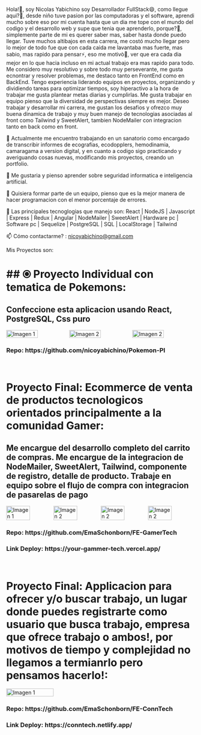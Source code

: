 
Hola!👋, soy Nicolas Yabichino soy Desarrollador FullStack😄, como llegue aqui?🤔, desde niño tuve pasion por las computadoras y el software,
aprendi mucho sobre eso por mi cuenta hasta que un dia me tope con el mundo del codigo y el desarrollo web y supe que tenia que 
aprenderlo, porque?🤔, simplemente parte de mi es querer saber mas, saber hasta donde puedo llegar. Tuve muchos altibajos en esta carrera,
me costó mucho llegar pero lo mejor de todo fue que con cada caida me lavantaba mas fuerte, mas sabio, mas rapido para pensar⚡, eso me
motivò🌱, ver que era cada dia mejor en lo que hacia incluso en mi actual trabajo era mas rapido para todo. Me considero muy resolutivo y
sobre todo muy perseverante, me gusta ecnontrar y resolver problemas, me destaco tanto en FrontEnd como en BackEnd. Tengo experiencia
liderando equipos en proyectos, organizando y dividiendo tareas para optimizar tiempos, soy hiperactivo a la hora de trabajar me gusta
plantear metas diarias y cumplirlas. Me gusta trabajar en equipo pienso que la diversidad de perspectivas siempre es mejor. 
Deseo trabajar y desarrollar mi carrera, me gustan los desafios y ofrezco muy buena dinamica de trabajo y muy buen manejo de tecnologias
asociadas al front como Tailwind y SweetAlert, tambien NodeMailer con integracion tanto en back como en front.

🔭 Actualmente me encuentro trabajando en un sanatorio como encargado de transcribir informes de ecografias, ecodopplers, hemodinamia, camaragama a version digital, y en cuanto a codigo sigo practicando y averiguando cosas nuevas, modificando mis proyectos, creando un portfolio.

🌱 Me gustaria y pienso aprender sobre seguridad informatica e inteligencia artificial.

👯 Quisiera formar parte de un equipo, pienso que es la mejor manera de hacer programacion con el menor porcentaje de errores.

💬 Las principales tecnoglogias que manejo son: 
React | NodeJS | Javascript | Express | Redux | Angular | NodeMailer | SweetAlert | Hardware pc | Software pc | Sequelize | PostgreSQL | SQL | LocalStorage | Tailwind 

📫 Cómo contactarme? : nicoyabichino@gmail.com


Mis Proyectos son:

<div>
  <h1>## ⦿ Proyecto Individual con tematica de Pokemons:</h1>
  <h2>Confeccione esta aplicacion usando React, PostgreSQL, Css puro</h2>
  <div style="display: flex;">
  <img src="https://github.com/nicoyabichino/nicoyabichino/assets/89562667/9c1160bc-b8ef-42ce-a5f4-633be2438bad" alt="Imagen 1" style="width: 50%;" />
  <img src="https://github.com/nicoyabichino/nicoyabichino/assets/89562667/2422eeda-283b-4f29-ba92-c26a0980e227" alt="Imagen 2" style="width: 50%;" />
  <img src="https://github.com/nicoyabichino/nicoyabichino/assets/89562667/a83064ee-ef8b-4afa-b135-1fe295f3fac9" alt="Imagen 2" style="width: 50%;" />
</div>
  <h3>Repo:  https://github.com/nicoyabichino/Pokemon-PI</h3>
</div>
<br />
<div>
  <h1>Proyecto Final: Ecommerce de venta de productos tecnologicos orientados principalmente a la comunidad Gamer:</h1>
  <h2>Me encargue del desarrollo completo del carrito de compras.
Me encargue de la integracion de NodeMailer, SweetAlert, Tailwind, componente de registro, detalle de producto.
Trabaje en equipo sobre el flujo de compra con integracion de pasarelas de pago</h2>
  <div style="display: flex;">
  <img src="https://github.com/nicoyabichino/nicoyabichino/assets/89562667/baec83fa-675d-4fe6-aa73-116da245daeb" alt="Imagen 1" style="width: 50%;" />
  <img src="https://github.com/nicoyabichino/nicoyabichino/assets/89562667/1cccccfd-a4fb-4e23-8cfc-25ddbabc823f" alt="Imagen 2" style="width: 50%;" />
  <img src="https://github.com/nicoyabichino/nicoyabichino/assets/89562667/d7ad2d52-c50e-4e0e-b19a-c778bd2f50ba" alt="Imagen 2" style="width: 50%;" />
  <img src="https://github.com/nicoyabichino/nicoyabichino/assets/89562667/6e2a6539-ab17-4935-8148-96549b467532" alt="Imagen 2" style="width: 50%;" />
</div>
  <h3>Repo:  https://github.com/EmaSchonborn/FE-GamerTech</h3>
  <h3>Link Deploy:  https://your-gammer-tech.vercel.app/</h3>
</div>
<br />
<div>
  <h1>Proyecto Final: Applicacion para ofrecer y/o buscar trabajo, un lugar donde puedes registrarte como usuario que busca trabajo, empresa que ofrece trabajo o ambos!, por motivos de tiempo y complejidad no llegamos a termianrlo pero pensamos hacerlo!:</h1>
  <div style="display: flex;">
  <img src="https://github.com/nicoyabichino/nicoyabichino/assets/89562667/c9157182-dc3a-4c85-8fc0-ba9332ba6ef8" alt="Imagen 1" style="width: 50%;" />
</div>
  <h3>Repo:  https://github.com/EmaSchonborn/FE-ConnTech</h3>
  <h3>Link Deploy:  https://conntech.netlify.app/</h3>
</div>


